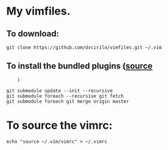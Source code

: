 # My vimfiles.

## To download:

`git clone https://github.com/dvcirilo/vimfiles.git ~/.vim`

## To install the bundled plugins ([source](https://stackoverflow.com/questions/10168449/git-update-submodules-recursively)
        )
```
git submodule update --init --recursive
git submodule foreach --recursive git fetch
git submodule foreach git merge origin master
```

# To source the vimrc:

`echo "source ~/.vim/vimrc" > ~/.vimrc`
